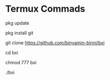 # Termux Commads

pkg update

pkg install git

git clone https://github.com/binyamin-binni/bxi

cd bxi

chmod 777 bxi

./bxi

